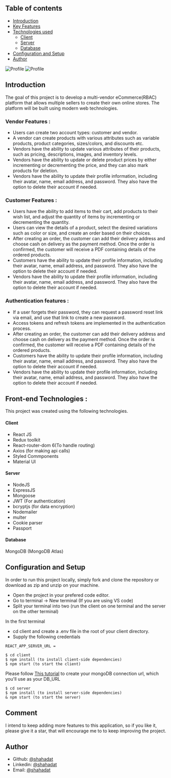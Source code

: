 

## Table of contents

- [Introduction](#introduction)
- [Key Features](#key-features)
- [Technologies used](#technologies-used)
  - [Client](#client)
  - [Server](#server)
  - [Database](#database)
- [Configuration and Setup](#configuration-and-setup)
- [Author](#author)



![Profile](https://res.cloudinary.com/dza2t1htw/image/upload/v1677583302/home_dekwir.jpg)
![Profile](https://res.cloudinary.com/dza2t1htw/image/upload/v1677583583/details_g5tbrp.jpg)

## Introduction
The goal of this project is to develop a multi-vendor eCommerce(RBAC) platform that allows multiple sellers to create their own online stores. The platform will be built using modern web technologies.

### Vendor Features :

- Users can create two account types: customer and vendor.
- A vendor can create products with various attributes such as variable products, product categories, sizes/colors, and discounts etc.
- Vendors have the ability to update various attributes of their products, such as pricing, descriptions, images, and inventory levels.
- Vendors have the ability to update or delete product prices by either incrementing or decrementing the price, and they can also mark products for deletion.
- Vendors have the ability to update their profile information, including their avatar, name, email address, and password. They also have the option to delete their account if needed.

### Customer Features :

- Users have the ability to add items to their cart, add products to their wish list, and adjust the quantity of items by incrementing or decrementing the quantity.
- Users can view the details of a product, select the desired variations such as color or size, and create an order based on their choices.
- After creating an order, the customer can add their delivery address and choose cash on delivery as the payment method. Once the order is confirmed, the customer will receive a PDF containing details of the ordered products.
- Customers have the ability to update their profile information, including their avatar, name, email address, and password. They also have the option to delete their account if needed.
- Vendors have the ability to update their profile information, including their avatar, name, email address, and password. They also have the option to delete their account if needed.

### Authentication features  :

- If a user forgets their password, they can request a password reset link via email, and use that link to create a new password.
- Access tokens and refresh tokens are implemented in the authentication process.
- After creating an order, the customer can add their delivery address and choose cash on delivery as the payment method. Once the order is confirmed, the customer will receive a PDF containing details of the ordered products.
- Customers have the ability to update their profile information, including their avatar, name, email address, and password. They also have the option to delete their account if needed.
- Vendors have the ability to update their profile information, including their avatar, name, email address, and password. They also have the option to delete their account if needed.


## Front-end Technologies :

This project was created using the following technologies.

#### Client

- React JS
- Redux toolkit
- React-router-dom 6(To handle routing)
- Axios (for making api calls)
- Styled Commponents
- Material UI

#### Server

- NodeJS
- ExpressJS
- Mongoose
- JWT (For authentication)
- bcryptjs (for data encryption)
- Nodemailer
- multer
- Cookie parser
- Passport

#### Database

MongoDB (MongoDB Atlas)

## Configuration and Setup

In order to run this project locally, simply fork and clone the repository or download as zip and unzip on your machine.

- Open the project in your prefered code editor.
- Go to terminal -> New terminal (If you are using VS code)
- Split your terminal into two (run the client on one terminal and the server on the other terminal)

In the first terminal

- cd client and create a .env file in the root of your client directory.
- Supply the following credentials

```
REACT_APP_SERVER_URL =

```

```
$ cd client
$ npm install (to install client-side dependencies)
$ npm start (to start the client)
```




Please follow [This tutorial](https://dev.to/dalalrohit/how-to-connect-to-mongodb-atlas-using-node-js-k9i) to create your mongoDB connection url, which you'll use as your DB_URL

```
$ cd server
$ npm install (to install server-side dependencies)
& npm start (to start the server)
```


## Comment

I intend to keep adding more features to this application, so if you like it, please give it a star, that will encourage me to
to keep improving the project.

## Author

- Github: [@shahadat](https://github.com/abuhuraira24)
- Linkedin: [@shahadat](https://www.linkedin.com/in/shahadat-jaman-1027b7263/)
- Email: [@shahadat](mailto:shahadatjaman23@gmail.com)

